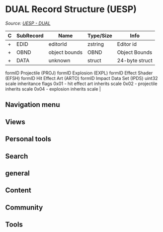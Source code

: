 # DUAL Record Structure (UESP)

*Source: [UESP - DUAL](https://en.uesp.net/wiki/Skyrim_Mod:Mod_File_Format/DUAL)*

| C | SubRecord | Name | Type/Size | Info |
| --- | --- | --- | --- | --- |
| + | EDID | editorId | zstring | Editor id |
| + | OBND | object bounds | OBND | Object Bounds |
| + | DATA | unknown | struct | 24-byte struct
formID Projectile (PROJ)
formID Explosion (EXPL)
formID Effect Shader (EFSH)
formID Hit Effect Art (ARTO)
formID Impact Data Set (IPDS)
uint32 scale inheritance flags
0x01 - hit effect art inherits scale
0x02 - projectile inherits scale
0x04 - explosion inherits scale |

## Navigation menu

## Views

## Personal tools

## Search

## general

## Content

## Community

## Tools

